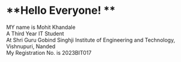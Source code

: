 # **Hello Everyone!  **
MY name is Mohit Khandale  
A Third Year IT Student  
At Shri Guru Gobind Singhji Institute of Engineering and Technology, Vishnupuri, Nanded  
My Registration No. is 2023BIT017  
